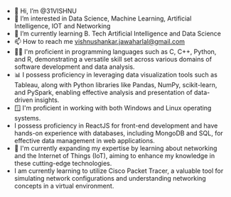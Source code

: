 - 👋 Hi, I’m @31VISHNU
- 👀 I’m interested in Data Science, Machine Learning, Artificial Intelligence, IOT and Networking
- 🌱 I’m currently learning B. Tech Artificial Intelligence and Data Science
- 📫 How to reach me vishnushankar.jawaharlal@gmail.com
- 👨‍💻 I'm proficient in programming languages such as C, C++, Python, and R, demonstrating a versatile skill set across various domains of software development and data analysis.
- 📊 I possess proficiency in leveraging data visualization tools such as Tableau, along with Python libraries like Pandas, NumPy, scikit-learn, and PySpark, enabling effective analysis and presentation of data-driven insights.
- 🪟 I'm proficient in working with both Windows and Linux operating systems.
- I possess proficiency in ReactJS for front-end development and have hands-on experience with databases, including MongoDB and SQL, for effective data management in web applications.
- 🛜 I'm currently expanding my expertise by learning about networking and the Internet of Things (IoT), aiming to enhance my knowledge in these cutting-edge technologies.
- I am currently learning to utilize Cisco Packet Tracer, a valuable tool for simulating network configurations and understanding networking concepts in a virtual environment.
<!---
31VISHNU/31VISHNU is a ✨ special ✨ repository because its `README.md` (this file) appears on your GitHub profile.
You can click the Preview link to take a look at your changes.
--->
